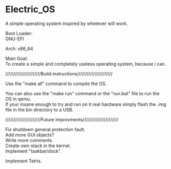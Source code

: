 # Electric_OS  
  
A simple operating system inspired by whetever will work.  

Boot Loader:  
GNU-EFI

Arch:
x86_64
  
Main Goal:  
To create a simple and completely useless operating system, because i can.  
  
//////////////////////Build instructions//////////////////////   

Use the "make all" command to compile the OS.  

You can also use the "make run" command or the "run.bat" file to run the OS in qemu.  
If your insane enough to try and run on it real hardware simply flash the .img file in the bin directory to a USB.

//////////////////////Future improvments//////////////////////   

Fix shutdown general protection fault.  
Add more GUI objects?  
Write more comments.  
Create own stack in the kernel.  
Implement "taskbar/dock".  
  
Implement Tetris.  
